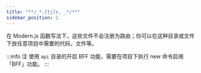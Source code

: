 ```yaml
---
title: "**/_*.[tj]s, _*/**"
sidebar_position: 2
---
```


在 Modern.js 函数写法下，这些文件不会注册为路由；你可以在这种目录或文件下放任意项目中需要的代码，文件等。

:::info 注
使用 `api` 目录的开启 BFF 功能，需要在项目下执行 new 命令启用「BFF」功能。
:::
